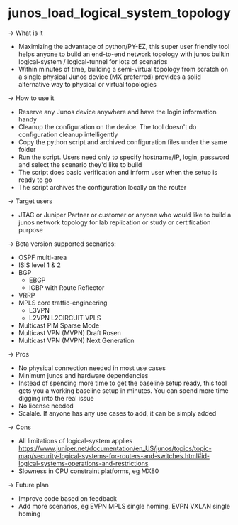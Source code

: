 # junos_load_logical_system_topology

-> What is it
 - Maximizing the advantage of python/PY-EZ, this super user friendly tool helps anyone to build an end-to-end network topology with junos builtin logical-system / logical-tunnel for lots of scenarios 
 - Within minutes of time, building a semi-virtual topology from scratch on a single physical Junos device (MX preferred) provides a solid alternative way to physical or virtual topologies 


-> How to use it 
 - Reserve any Junos device anywhere and have the login information handy 
 - Cleanup the configuration on the device. The tool doesn't do configuration cleanup intelligently 
 - Copy the python script and archived configuration files under the same folder
 - Run the script. Users need only to specify hostname/IP, login, password and select the scenario they'd like to build 
 - The script does basic verification and inform user when the setup is ready to go 
 - The script archives the configuration locally on the router 


-> Target users
 - JTAC or Juniper Partner or customer or anyone who would like to build a junos network topology for lab replication or study or certification purpose 


-> Beta version supported scenarios:
 - OSPF multi-area
 - ISIS level 1 & 2 
 - BGP 
	- EBGP 
	- IGBP with Route Reflector 
 - VRRP
 - MPLS core traffic-engineering 
	- L3VPN
	- L2VPN L2CIRCUIT VPLS 
 - Multicast PIM Sparse Mode 
 - Multicast VPN (MVPN) Draft Rosen
 - Multicast VPN (MVPN) Next Generation


-> Pros
 - No physical connection needed in most use cases 
 - Minimum junos and hardware dependencies 
 - Instead of spending more time to get the baseline setup ready, this tool gets you a working baseline setup in minutes. You can spend more time digging into the real issue
 - No license needed 
 - Scalale. If anyone has any use cases to add, it can be simply added 


-> Cons 
 - All limitations of logical-system applies 
   https://www.juniper.net/documentation/en_US/junos/topics/topic-map/security-logical-systems-for-routers-and-switches.html#id-logical-systems-operations-and-restrictions
 - Slowness in CPU constraint platforms, eg MX80 

-> Future plan
 - Improve code based on feedback
 - Add more scenarios, eg EVPN MPLS single homing, EVPN VXLAN single homing 


